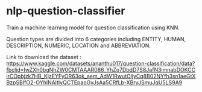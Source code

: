 # nlp-question-classifier
Train a machine learning model for question classification using KNN.

Question types are divided into 6 categories including ENTITY, HUMAN, DESCRIPTION, NUMERIC, LOCATION and ABBREVIATION.

Link to download the dataset : https://www.kaggle.com/datasets/ananthu017/question-classification/data?fbclid=IwZXh0bgNhZW0CMTAAAR086_YhZo7DbdD7S8JafN3imnabDOKCCirCOpbjzk7HB_KjzEYFyOR63ok_aem_AdW1RwutOljyCq8B02NYfh3sn1aeGtXBzpSBIfO2-OYhlNAltIyQCTEpaoGvJsAa5CRfLb-XBryJSmuJqU5LS9A9
